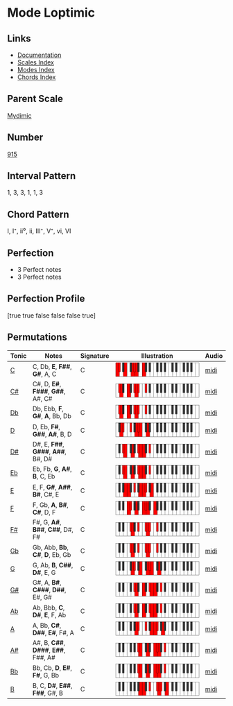 # Mode Loptimic

## Links

- [Documentation](index.md)
- [Scales Index](Scales.md)
- [Modes Index](Modes.md)
- [Chords Index](Chords.md)

## Parent Scale

[Mydimic](ScaleMydimic.md)

## Number

[915](https://ianring.com/musictheory/scales/915)

## Interval Pattern

1, 3, 3, 1, 1, 3

## Chord Pattern

I, I⁺, ii⁰, ii, III⁺, V⁺, vi, VI

## Perfection

- 3 Perfect notes
- 3 Perfect notes

## Perfection Profile

[true true false false false true]

## Permutations

| Tonic | Notes | Signature | Illustration | Audio |
|-------|-------|-----------|--------------|-------|
| [C](ModeCNaturalLoptimic.md) | C, Db, **E**, **F##**, **G#**, A, C | C | ![CNaturalLoptimic](ModeCNaturalLoptimic.png) | [midi](https://github.com/edipermadi/music/blob/main/docs/ModeCNaturalLoptimic.mid?raw=true) |
| [C#](ModeCSharpLoptimic.md) | C#, D, **E#**, **F###**, **G##**, A#, C# | C | ![CSharpLoptimic](ModeCSharpLoptimic.png) | [midi](https://github.com/edipermadi/music/blob/main/docs/ModeCSharpLoptimic.mid?raw=true) |
| [Db](ModeDFlatLoptimic.md) | Db, Ebb, **F**, **G#**, **A**, Bb, Db | C | ![DFlatLoptimic](ModeDFlatLoptimic.png) | [midi](https://github.com/edipermadi/music/blob/main/docs/ModeDFlatLoptimic.mid?raw=true) |
| [D](ModeDNaturalLoptimic.md) | D, Eb, **F#**, **G##**, **A#**, B, D | C | ![DNaturalLoptimic](ModeDNaturalLoptimic.png) | [midi](https://github.com/edipermadi/music/blob/main/docs/ModeDNaturalLoptimic.mid?raw=true) |
| [D#](ModeDSharpLoptimic.md) | D#, E, **F##**, **G###**, **A##**, B#, D# | C | ![DSharpLoptimic](ModeDSharpLoptimic.png) | [midi](https://github.com/edipermadi/music/blob/main/docs/ModeDSharpLoptimic.mid?raw=true) |
| [Eb](ModeEFlatLoptimic.md) | Eb, Fb, **G**, **A#**, **B**, C, Eb | C | ![EFlatLoptimic](ModeEFlatLoptimic.png) | [midi](https://github.com/edipermadi/music/blob/main/docs/ModeEFlatLoptimic.mid?raw=true) |
| [E](ModeENaturalLoptimic.md) | E, F, **G#**, **A##**, **B#**, C#, E | C | ![ENaturalLoptimic](ModeENaturalLoptimic.png) | [midi](https://github.com/edipermadi/music/blob/main/docs/ModeENaturalLoptimic.mid?raw=true) |
| [F](ModeFNaturalLoptimic.md) | F, Gb, **A**, **B#**, **C#**, D, F | C | ![FNaturalLoptimic](ModeFNaturalLoptimic.png) | [midi](https://github.com/edipermadi/music/blob/main/docs/ModeFNaturalLoptimic.mid?raw=true) |
| [F#](ModeFSharpLoptimic.md) | F#, G, **A#**, **B##**, **C##**, D#, F# | C | ![FSharpLoptimic](ModeFSharpLoptimic.png) | [midi](https://github.com/edipermadi/music/blob/main/docs/ModeFSharpLoptimic.mid?raw=true) |
| [Gb](ModeGFlatLoptimic.md) | Gb, Abb, **Bb**, **C#**, **D**, Eb, Gb | C | ![GFlatLoptimic](ModeGFlatLoptimic.png) | [midi](https://github.com/edipermadi/music/blob/main/docs/ModeGFlatLoptimic.mid?raw=true) |
| [G](ModeGNaturalLoptimic.md) | G, Ab, **B**, **C##**, **D#**, E, G | C | ![GNaturalLoptimic](ModeGNaturalLoptimic.png) | [midi](https://github.com/edipermadi/music/blob/main/docs/ModeGNaturalLoptimic.mid?raw=true) |
| [G#](ModeGSharpLoptimic.md) | G#, A, **B#**, **C###**, **D##**, E#, G# | C | ![GSharpLoptimic](ModeGSharpLoptimic.png) | [midi](https://github.com/edipermadi/music/blob/main/docs/ModeGSharpLoptimic.mid?raw=true) |
| [Ab](ModeAFlatLoptimic.md) | Ab, Bbb, **C**, **D#**, **E**, F, Ab | C | ![AFlatLoptimic](ModeAFlatLoptimic.png) | [midi](https://github.com/edipermadi/music/blob/main/docs/ModeAFlatLoptimic.mid?raw=true) |
| [A](ModeANaturalLoptimic.md) | A, Bb, **C#**, **D##**, **E#**, F#, A | C | ![ANaturalLoptimic](ModeANaturalLoptimic.png) | [midi](https://github.com/edipermadi/music/blob/main/docs/ModeANaturalLoptimic.mid?raw=true) |
| [A#](ModeASharpLoptimic.md) | A#, B, **C##**, **D###**, **E##**, F##, A# | C | ![ASharpLoptimic](ModeASharpLoptimic.png) | [midi](https://github.com/edipermadi/music/blob/main/docs/ModeASharpLoptimic.mid?raw=true) |
| [Bb](ModeBFlatLoptimic.md) | Bb, Cb, **D**, **E#**, **F#**, G, Bb | C | ![BFlatLoptimic](ModeBFlatLoptimic.png) | [midi](https://github.com/edipermadi/music/blob/main/docs/ModeBFlatLoptimic.mid?raw=true) |
| [B](ModeBNaturalLoptimic.md) | B, C, **D#**, **E##**, **F##**, G#, B | C | ![BNaturalLoptimic](ModeBNaturalLoptimic.png) | [midi](https://github.com/edipermadi/music/blob/main/docs/ModeBNaturalLoptimic.mid?raw=true) |
